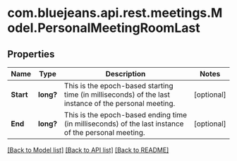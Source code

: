 # com.bluejeans.api.rest.meetings.Model.PersonalMeetingRoomLast
## Properties

Name | Type | Description | Notes
------------ | ------------- | ------------- | -------------
**Start** | **long?** | This is the epoch-based starting time (in milliseconds) of the last instance of the personal meeting. | [optional] 
**End** | **long?** | This is the epoch-based ending time (in milliseconds) of the last instance of the personal meeting. | [optional] 

[[Back to Model list]](../README.md#documentation-for-models) [[Back to API list]](../README.md#documentation-for-api-endpoints) [[Back to README]](../README.md)

